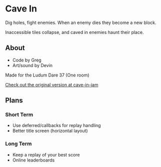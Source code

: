 # Cave In

Dig holes, fight enemies. When an enemy dies they become a new block.

Inaccessible tiles collapse, and caved in enemies haunt their place.


## About

- Code by Greg
- Art/sound by Devin

Made for the Ludum Dare 37 (One room)

[Check out the original version at cave-in-jam](https://gomix.com/#!/project/cave-in-jam)


## Plans

### Short Term

- Use deferred/callbacks for replay handling
- Better title screen (horizontal layout)

### Long Term

- Keep a replay of your best score
- Online leaderboards